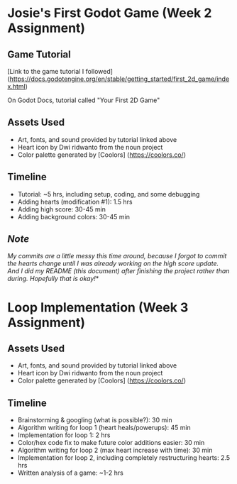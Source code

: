 # Josie's First Godot Game (Week 2 Assignment)

## Game Tutorial
[Link to the game tutorial I followed] (https://docs.godotengine.org/en/stable/getting_started/first_2d_game/index.html)

On Godot Docs, tutorial called "Your First 2D Game"

## Assets Used
- Art, fonts, and sound provided by tutorial linked above
- Heart icon by Dwi ridwanto from the noun project
- Color palette generated by [Coolors] (https://coolors.co/)

## Timeline
- Tutorial: ~5 hrs, including setup, coding, and some debugging
- Adding hearts (modification #1): 1.5 hrs
- Adding high score: 30-45 min
- Adding background colors: 30-45 min

## *Note*
*My commits are a little messy this time around, because I forgot to commit the hearts change until I was already working on the high score update. And I did my README (this document) after finishing the project rather than during. Hopefully that is okay!**

# Loop Implementation (Week 3 Assignment)

## Assets Used
- Art, fonts, and sound provided by tutorial linked above
- Heart icon by Dwi ridwanto from the noun project
- Color palette generated by [Coolors] (https://coolors.co/)

## Timeline
- Brainstorming & googling (what is possible?): 30 min
- Algorithm writing for loop 1 (heart heals/powerups): 45 min
- Implementation for loop 1: 2 hrs
- Color/hex code fix to make future color additions easier: 30 min
- Algorithm writing for loop 2 (max heart increase with time): 30 min
- Implementation for loop 2, including completely restructuring hearts: 2.5 hrs
- Written analysis of a game: ~1-2 hrs
